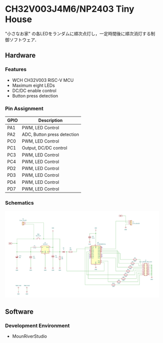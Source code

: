 # CH32V003J4M6/NP2403 Tiny House

"小さなお家" の各LEDをランダムに順次点灯し，一定時間後に順次消灯する制御ソフトウェア．

## Hardware

### Features

- WCH CH32V003 RISC-V MCU
- Maximum eight LEDs
- DC/DC enable control
- Button press detection

### Pin Assignment

| GPIO | Description |
| --- | --- |
| PA1 | PWM, LED Control |
| PA2 | ADC, Button press detection |
| PC0 | PWM, LED Control |
| PC1 | Output, DC/DC control |
| PC3 | PWM, LED Control |
| PC4 | PWM, LED Control |
| PD2 | PWM, LED Control |
| PD3 | PWM, LED Control |
| PD4 | PWM, LED Control |
| PD7 | PWM, LED Control |

### Schematics

![Schematics](schematics.png)

## Software

### Development Environment

- MounRiverStudio
